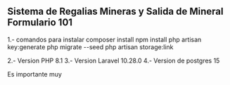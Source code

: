 ## Sistema de Regalias Mineras y Salida de Mineral Formulario 101

1.- comandos para instalar
composer install
npm install
php artisan key:generate
php migrate --seed
php artisan storage:link

2.- Version PHP 8.1
3.- Version Laravel 10.28.0
4.- Version de postgres 15

Es importante muy
